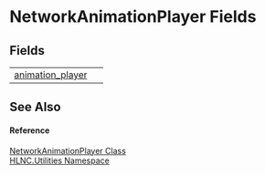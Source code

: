 # NetworkAnimationPlayer Fields




## Fields
<table>
<tr>
<td><a href="F_HLNC_Utilities_NetworkAnimationPlayer_animation_player">animation_player</a></td>
<td> </td></tr>
</table>

## See Also


#### Reference
<a href="T_HLNC_Utilities_NetworkAnimationPlayer">NetworkAnimationPlayer Class</a>  
<a href="N_HLNC_Utilities">HLNC.Utilities Namespace</a>  
